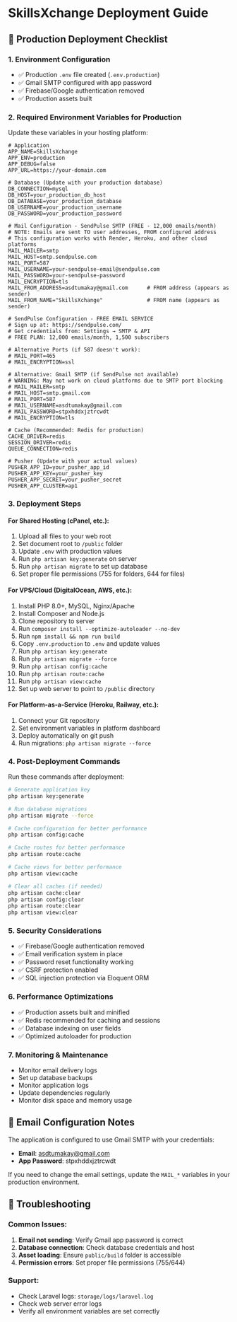 # SkillsXchange Deployment Guide

## 🚀 Production Deployment Checklist

### 1. Environment Configuration
- ✅ Production `.env` file created (`.env.production`)
- ✅ Gmail SMTP configured with app password
- ✅ Firebase/Google authentication removed
- ✅ Production assets built

### 2. Required Environment Variables for Production

Update these variables in your hosting platform:

```env
# Application
APP_NAME=SkillsXchange
APP_ENV=production
APP_DEBUG=false
APP_URL=https://your-domain.com

# Database (Update with your production database)
DB_CONNECTION=mysql
DB_HOST=your_production_db_host
DB_DATABASE=your_production_database
DB_USERNAME=your_production_username
DB_PASSWORD=your_production_password

# Mail Configuration - SendPulse SMTP (FREE - 12,000 emails/month)
# NOTE: Emails are sent TO user addresses, FROM configured address
# This configuration works with Render, Heroku, and other cloud platforms
MAIL_MAILER=smtp
MAIL_HOST=smtp.sendpulse.com
MAIL_PORT=587
MAIL_USERNAME=your-sendpulse-email@sendpulse.com
MAIL_PASSWORD=your-sendpulse-password
MAIL_ENCRYPTION=tls
MAIL_FROM_ADDRESS=asdtumakay@gmail.com      # FROM address (appears as sender)
MAIL_FROM_NAME="SkillsXchange"              # FROM name (appears as sender)

# SendPulse Configuration - FREE EMAIL SERVICE
# Sign up at: https://sendpulse.com/
# Get credentials from: Settings → SMTP & API
# FREE PLAN: 12,000 emails/month, 1,500 subscribers

# Alternative Ports (if 587 doesn't work):
# MAIL_PORT=465
# MAIL_ENCRYPTION=ssl

# Alternative: Gmail SMTP (if SendPulse not available)
# WARNING: May not work on cloud platforms due to SMTP port blocking
# MAIL_MAILER=smtp
# MAIL_HOST=smtp.gmail.com
# MAIL_PORT=587
# MAIL_USERNAME=asdtumakay@gmail.com
# MAIL_PASSWORD=stpxhddxjztrcwdt
# MAIL_ENCRYPTION=tls

# Cache (Recommended: Redis for production)
CACHE_DRIVER=redis
SESSION_DRIVER=redis
QUEUE_CONNECTION=redis

# Pusher (Update with your actual values)
PUSHER_APP_ID=your_pusher_app_id
PUSHER_APP_KEY=your_pusher_key
PUSHER_APP_SECRET=your_pusher_secret
PUSHER_APP_CLUSTER=ap1
```

### 3. Deployment Steps

#### For Shared Hosting (cPanel, etc.):
1. Upload all files to your web root
2. Set document root to `/public` folder
3. Update `.env` with production values
4. Run `php artisan key:generate` on server
5. Run `php artisan migrate` to set up database
6. Set proper file permissions (755 for folders, 644 for files)

#### For VPS/Cloud (DigitalOcean, AWS, etc.):
1. Install PHP 8.0+, MySQL, Nginx/Apache
2. Install Composer and Node.js
3. Clone repository to server
4. Run `composer install --optimize-autoloader --no-dev`
5. Run `npm install && npm run build`
6. Copy `.env.production` to `.env` and update values
7. Run `php artisan key:generate`
8. Run `php artisan migrate --force`
9. Run `php artisan config:cache`
10. Run `php artisan route:cache`
11. Run `php artisan view:cache`
12. Set up web server to point to `/public` directory

#### For Platform-as-a-Service (Heroku, Railway, etc.):
1. Connect your Git repository
2. Set environment variables in platform dashboard
3. Deploy automatically on git push
4. Run migrations: `php artisan migrate --force`

### 4. Post-Deployment Commands

Run these commands after deployment:

```bash
# Generate application key
php artisan key:generate

# Run database migrations
php artisan migrate --force

# Cache configuration for better performance
php artisan config:cache

# Cache routes for better performance
php artisan route:cache

# Cache views for better performance
php artisan view:cache

# Clear all caches (if needed)
php artisan cache:clear
php artisan config:clear
php artisan route:clear
php artisan view:clear
```

### 5. Security Considerations

- ✅ Firebase/Google authentication removed
- ✅ Email verification system in place
- ✅ Password reset functionality working
- ✅ CSRF protection enabled
- ✅ SQL injection protection via Eloquent ORM

### 6. Performance Optimizations

- ✅ Production assets built and minified
- ✅ Redis recommended for caching and sessions
- ✅ Database indexing on user fields
- ✅ Optimized autoloader for production

### 7. Monitoring & Maintenance

- Monitor email delivery logs
- Set up database backups
- Monitor application logs
- Update dependencies regularly
- Monitor disk space and memory usage

## 📧 Email Configuration Notes

The application is configured to use Gmail SMTP with your credentials:
- **Email**: asdtumakay@gmail.com
- **App Password**: stpxhddxjztrcwdt

If you need to change the email settings, update the `MAIL_*` variables in your production environment.

## 🔧 Troubleshooting

### Common Issues:
1. **Email not sending**: Verify Gmail app password is correct
2. **Database connection**: Check database credentials and host
3. **Asset loading**: Ensure `public/build` folder is accessible
4. **Permission errors**: Set proper file permissions (755/644)

### Support:
- Check Laravel logs: `storage/logs/laravel.log`
- Check web server error logs
- Verify all environment variables are set correctly
